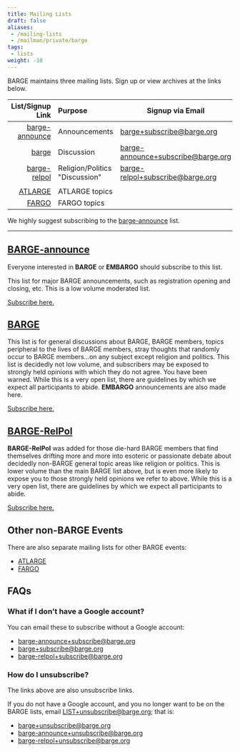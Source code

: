 ```yaml
---
title: Mailing Lists
draft: false
aliases:
 - /mailing-lists
 - /mailman/private/barge
tags:
 - lists
weight: -10
---
```


BARGE maintains three mailing lists.  Sign up or view archives at the links
below.  <!--more-->

|                                                         List/Signup Link | Purpose                        | Signup via Email                                                                  |
|-------------------------------------------------------------------------:|:-------------------------------|-----------------------------------------------------------------------------------|
| [barge-announce](https://groups.google.com/a/barge.org/g/barge-announce) | Announcements                 | [barge+subscribe@barge.org](mailto:barge%2bsubscribe@barge.org)                   |
|                   [barge](https://groups.google.com/a/barge.org/g/barge) | Discussion                     | [barge-announce+subscribe@barge.org](mailto:barge-announce%2bsubscribe@barge.org) |
|     [barge-relpol](https://groups.google.com/a/barge.org/g/barge-relpol) | Religion/Politics "Discussion" | [barge-relpol+subscribe@barge.org](mailto:barge-relpol%2bsubscribe@barge.org)     |
|                                                                          |                                |                                                                                   |
|               [ATLARGE](https://groups.google.com/a/barge.org/g/atlarge) | ATLARGE topics                 |                                                                                   |
|                   [FARGO](https://groups.google.com/a/barge.org/g/fargo) | FARGO topics                   |                                                                                   |

We highly suggest subscribing to the
[barge-announce](https://groups.google.com/a/barge.org/g/barge-announce) list.

-----

## [BARGE-announce](https://groups.google.com/a/barge.org/g/barge-announce)

Everyone interested in **BARGE** or **EMBARGO** should subscribe to this list.

This list for major BARGE announcements, such as registration opening and
closing, etc. This is a low volume moderated list.

[Subscribe here.](https://groups.google.com/a/barge.org/g/barge-announce)

## [BARGE](https://groups.google.com/a/barge.org/g/barge)

This list is for general discussions about BARGE, BARGE members,
topics peripheral to the lives of BARGE members, stray thoughts that randomly
occur to BARGE members...on any subject except religion and politics.
This list is decidedly not low volume, and subscribers may be exposed
to strongly held opinions with which they do not agree. You have been
warned. While this is a very open list, there are guidelines by which we expect
all participants to abide.  **EMBARGO** announcements are also made here.

[Subscribe here.](https://groups.google.com/a/barge.org/g/barge)

## [BARGE-RelPol](https://groups.google.com/a/barge.org/g/barge-relpol)

**BARGE-RelPol** was added for those die-hard BARGE members that find
themselves drifting more and more into esoteric or passionate debate about
decidedly non-BARGE general topic areas like religion or politics. This is
lower volume than the main BARGE list above, but is even more likely to expose
you to those strongly held opinions we refer to above.  While this is a very
open list, there are guidelines by which we expect all participants to abide.

[Subscribe here.](https://groups.google.com/a/barge.org/g/barge-relpol)

## Other non-BARGE Events

There are also separate mailing lists for other BARGE events:

- [ATLARGE](https://groups.google.com/a/barge.org/g/atlarge)
- [FARGO](https://groups.google.com/a/barge.org/g/fargo)

## FAQs

### What if I don't have a Google account?

You can email these to subscribe without a Google account:
* [barge-announce+subscribe@barge.org](mailto:barge-announce%2bsubscribe@barge.org)
* [barge+subscribe@barge.org](mailto:barge%2bsubscribe@barge.org)
* [barge-relpol+subscribe@barge.org](mailto:barge-relpol%2bsubscribe@barge.org)


### How do I unsubscribe?

The links above are also unsubscribe links.

If you do not have a Google account, and you no longer want to be on the BARGE
lists, email LIST+unsubscribe@barge.org; that is:

* [barge+unsubscribe@barge.org](mailto:barge%2bunsubscribe@barge.org)
* [barge-announce+unsubscribe@barge.org](mailto:barge-announce%2bunsubscribe@barge.org)
* [barge-relpol+unsubscribe@barge.org](mailto:barge-relpol%2bunsubscribe@barge.org)
